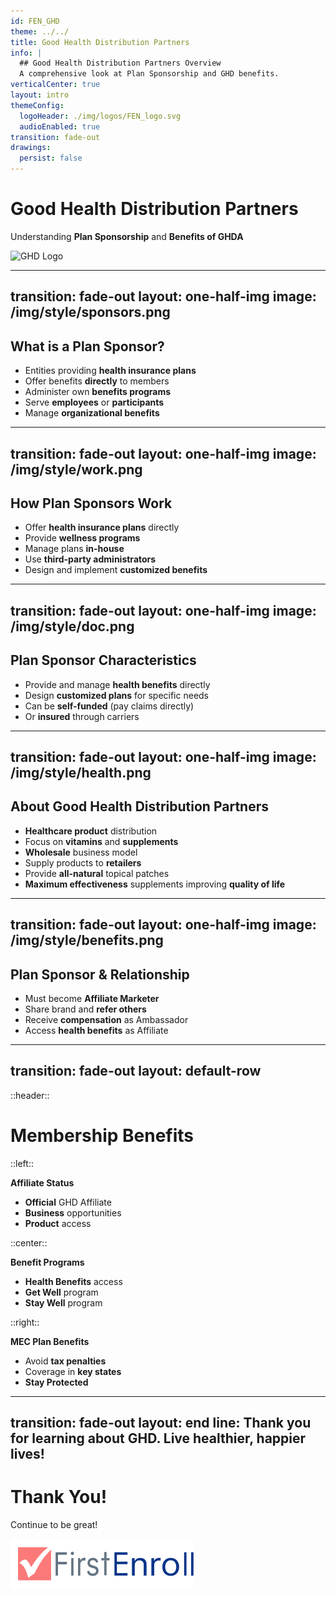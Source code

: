 ```yaml
---
id: FEN_GHD
theme: ../../
title: Good Health Distribution Partners
info: |
  ## Good Health Distribution Partners Overview
  A comprehensive look at Plan Sponsorship and GHD benefits.
verticalCenter: true
layout: intro
themeConfig:
  logoHeader: ./img/logos/FEN_logo.svg
  audioEnabled: true
transition: fade-out
drawings:
  persist: false
---
```

<div class="relative top-24">

<SlideAudio deckKey="FEN_GHD" />

  <div class="grid grid-cols-1 items-center py-8 -mt-8">

  # Good Health Distribution Partners

  Understanding **Plan Sponsorship** and **Benefits of GHDA**
  </div>
  <div class="grid grid-cols-1 gap-4 items-center py-1 -ml-10 mt-12">
    <img src="/img/logos/GHD_logo.png" class="h-24 pt-1 mix-blend-multiply" alt="GHD Logo">
  </div>
</div>

---
transition: fade-out
layout: one-half-img
image: /img/style/sponsors.png
---

## What is a Plan Sponsor?

<v-clicks>

- Entities providing **health insurance plans**
- Offer benefits **directly** to members
- Administer own **benefits programs**
- Serve **employees** or **participants**
- Manage **organizational benefits**

</v-clicks>

---
transition: fade-out
layout: one-half-img
image: /img/style/work.png
---

## How Plan Sponsors Work

<v-clicks>

- Offer **health insurance plans** directly
- Provide **wellness programs**
- Manage plans **in-house**
- Use **third-party administrators**
- Design and implement **customized benefits**

</v-clicks>

---
transition: fade-out
layout: one-half-img
image: /img/style/doc.png
---

## Plan Sponsor Characteristics

<v-clicks>

- Provide and manage **health benefits** directly
- Design **customized plans** for specific needs
- Can be **self-funded** (pay claims directly)
- Or **insured** through carriers

</v-clicks>

---
transition: fade-out
layout: one-half-img
image: /img/style/health.png
---

## About Good Health Distribution Partners

<v-clicks>

- **Healthcare product** distribution
- Focus on **vitamins** and **supplements**
- **Wholesale** business model
- Supply products to **retailers**
- Provide **all-natural** topical patches
- **Maximum effectiveness** supplements improving **quality of life**

</v-clicks>

---
transition: fade-out
layout: one-half-img
image: /img/style/benefits.png
---

## Plan Sponsor & Relationship

<v-clicks>

- Must become **Affiliate Marketer**
- Share brand and **refer others**
- Receive **compensation** as Ambassador
- Access **health benefits** as Affiliate

</v-clicks>

---
transition: fade-out
layout: default-row
---

::header::
# Membership Benefits

::left::
<v-click>

**Affiliate Status**
- **Official** GHD Affiliate
- **Business** opportunities
- **Product** access
</v-click>

::center::
<v-click>

**Benefit Programs**
- **Health Benefits** access
- **Get Well** program
- **Stay Well** program
</v-click>

::right::
<v-click>

**MEC Plan Benefits**
- Avoid **tax penalties**
- Coverage in **key states**
- **Stay Protected**
</v-click>

---
transition: fade-out
layout: end
line: Thank you for learning about GHD. Live healthier, happier lives!
---

# Thank You!

Continue to be great!

<img src="./img/logos/FEN_logo.svg" class="h-12 mt-32" alt="FirstEnroll Logo">


